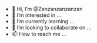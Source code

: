 - 👋 Hi, I’m @Zanzanzanzanzan
- 👀 I’m interested in ...
- 🌱 I’m currently learning ...
- 💞️ I’m looking to collaborate on ...
- 📫 How to reach me ...

<!---
Zanzanzanzanzan/Zanzanzanzanzan is a ✨ special ✨ repository because its `README.md` (this file) appears on your GitHub profile.
You can click the Preview link to take a look at your changes.
--->
